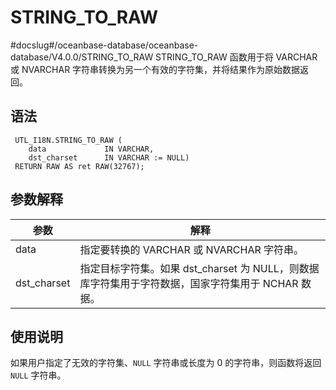 STRING_TO_RAW 
==================================
#docslug#/oceanbase-database/oceanbase-database/V4.0.0/STRING_TO_RAW
STRING_TO_RAW 函数用于将 VARCHAR 或 NVARCHAR 字符串转换为另一个有效的字符集，并将结果作为原始数据返回。

语法 
-----------------------

```unknow
 UTL_I18N.STRING_TO_RAW (
    data             IN VARCHAR,
    dst_charset      IN VARCHAR := NULL)
 RETURN RAW AS ret RAW(32767);
```



参数解释 
-------------



|   **参数**    |                            **解释**                             |
|-------------|---------------------------------------------------------------|
| data        | 指定要转换的 VARCHAR 或 NVARCHAR 字符串。                                |
| dst_charset | 指定目标字符集。如果 dst_charset 为 NULL，则数据库字符集用于字符数据，国家字符集用于 NCHAR 数据。 |



使用说明 
-------------

如果用户指定了无效的字符集、`NULL` 字符串或长度为 0 的字符串，则函数将返回 `NULL` 字符串。

